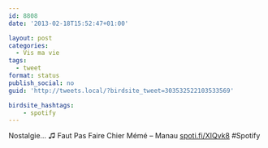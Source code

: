 ```yaml
---
id: 8808
date: '2013-02-18T15:52:47+01:00'

layout: post
categories:
  - Vis ma vie
tags:
  - tweet
format: status
publish_social: no
guid: 'http://tweets.local/?birdsite_tweet=303532522103533569'

birdsite_hashtags:
    - spotify
---
```


Nostalgie… ♫ Faut Pas Faire Chier Mémé – Manau [spoti.fi/XIQvk8](http://spoti.fi/XIQvk8) #Spotify